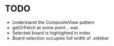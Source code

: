 # TODO

* Understand the CompositeView pattern
* getOrFetch at some point... wat.
* Selected board is highlighted in index
* Board selection occupies full width of .sidebar
